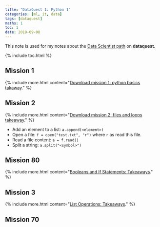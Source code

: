 ```yaml
---
title: "DataQuest 1: Python 1"
categories: [ml, it, data]
tags: [dataquest]
maths: 1
toc: 1
date: 2018-09-08
---
```


This note is used for my notes about the [Data Scientist path](https://www.dataquest.io/path/data-scientist) on **dataquest**.

{% include toc.html %}

## Mission 1

{% include more.html content="[Download mission 1: python basics takaway](/files/dataquest/mission-1.pdf)." %}

## Mission 2

{% include more.html content="[Download mission 2: files and loops takeaway](/files/dataquest/mission-2.pdf)." %}

- Add an element to a list: `a.append(<element>)`
- Open a file: `f = open("test.txt", "r")` where `r` as read this file.
- Read a file content: `a = f.read()`
- Split a string: `a.split("<symbol>")`

## Mission 80

{% include more.html content="[Booleans and If Statements: Takeaways](/files/dataquest/mission-80.pdf)." %}

## Mission 3

{% include more.html content="[List Operations: Takeaways](/files/dataquest/mission-3.pdf)." %}

## Mission 70

